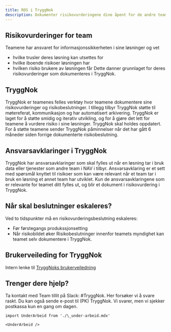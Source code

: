 ```yaml
---
title: ROS i TryggNok
description: Dokumenter risikovurderingene dine åpent for de andre teamene i NAV.
---
```


## Risikovurderinger for team

Teamene har ansvaret for informasjonssikkerheten i sine løsninger og vet

- hvilke trusler deres løsning kan utsettes for
- hvilke iboende risikoer løsningen har
- hvilken risiko brukere av løsningen får
  Dette danner grunnlaget for deres risikovurderinger som dokumenteres i TryggNok.

## TryggNok

TryggNok er teamenes felles verktøy hvor teamene dokumentere sine risikovurderinger og risikobeslutninger. I tillegg tilbyr TryggNok støtte til møtereferat, kommunikasjon og har automatisert arkivering.
TryggNok er laget for å støtte smidig og iterativ utvikling, og for å gjøre det lett for teamene å vurdere risiko i sine løsninger.
TryggNok skal holdes oppdatert. For å støtte teamene sender TryggNok påminnelser når det har gått 6 måneder siden forrige dokumenterte risikobeslutning.

## Ansvarsavklaringer i TryggNok

TryggNok har ansvarsavklaringer som skal fylles ut når en løsning tar i bruk data eller tjenester som andre team i NAV i tilbyr. Ansvarsavklaring er et sett med spørsmål knyttet til risikoer som kan være relevant når et team tar i bruk en løsning et annet team har utviklet.
Kun de ansvarsavklaringene som er relevante for teamet ditt fylles ut, og blir et dokument i risikovurdering i TryggNok.

## Når skal beslutninger eskaleres?

Ved to tidspunkter må en risikovurderingsbeslutning eskaleres:

- Før førstegangs produkssjonsetting
- Når risikobildet øker
  Risikobeslutninger innenfor teamets myndighet kan teamet selv dokumentere i TryggNok.

## Brukerveileding for TryggNok

Intern lenke til [TryggNoks brukerveiledning](https://navno.sharepoint.com/sites/intranett-it/SitePages/Skal-du-bruke-TryggNok-for-f%C3%B8rste-gang-.aspx)

## Trenger dere hjelp?

Ta kontakt med Team tillit på Slack: #TryggNok. Her forsøker vi å svare raskt.
Du kan også sende e-post til (PK) TryggNok. Vi svarer, men vi sjekker postkassa kun en gang om dagen.

```mdx-code-block
import UnderArbeid from './\_under-arbeid.mdx'

<UnderArbeid />
```
